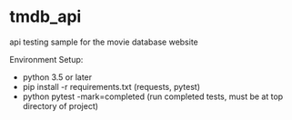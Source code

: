 # tmdb_api
api testing sample for the movie database website

Environment Setup:
* python 3.5 or later
* pip install -r requirements.txt (requests, pytest)
* python pytest -mark=completed (run completed tests, must be at top directory of project)
